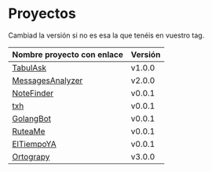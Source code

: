 # Proyectos

Cambiad la versión si no es esa la que tenéis en vuestro tag.

| Nombre proyecto con enlace                                              | Versión |
|-------------------------------------------------------------------------|---------|
| [TabulAsk](https://github.com/Curso-DA-Python-I/TabulAsk)               | v1.0.0  | 
| [MessagesAnalyzer](https://github.com/BotAnalyzer/MessagesAnalyzer)     | v2.0.0 |
| [NoteFinder](https://github.com/Python-V-AgilGRX/NoteFinder)            | v0.0.1 |
| [txh](https://github.com/typescript-caterpillar/txh)                    | v0.0.1 |
| [GolangBot](https://github.com/GolangParty/GolangRepo)                  | v0.0.1 |
| [RuteaMe](https://github.com/skladores/RuteaMe)                         | v0.0.1 |
| [ElTiempoYA](https://github.com/Kotlin-Boom-gang/TDD-Kotlin-Team)       | v0.0.1  |
| [Ortograpy](https://github.com/Python-Group-VII/Orthograpy)             | v3.0.0  |
